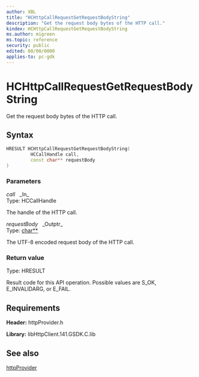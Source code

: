 ```yaml
---
author: XBL
title: "HCHttpCallRequestGetRequestBodyString"
description: "Get the request body bytes of the HTTP call."
kindex: HCHttpCallRequestGetRequestBodyString
ms.author: migreen
ms.topic: reference
security: public
edited: 00/00/0000
applies-to: pc-gdk
---
```


# HCHttpCallRequestGetRequestBodyString  

Get the request body bytes of the HTTP call.  

## Syntax  
  
```cpp
HRESULT HCHttpCallRequestGetRequestBodyString(  
         HCCallHandle call,  
         const char** requestBody  
)  
```  
  
### Parameters  
  
*call* &nbsp;&nbsp;\_In\_  
Type: HCCallHandle  
  
The handle of the HTTP call.  
  
*requestBody* &nbsp;&nbsp;\_Outptr\_  
Type: [char**](../../trace/structs/char.md)  
  
The UTF-8 encoded request body of the HTTP call.  
  
  
### Return value  
Type: HRESULT
  
Result code for this API operation. Possible values are S_OK, E_INVALIDARG, or E_FAIL.
  
## Requirements  
  
**Header:** httpProvider.h
  
**Library:** libHttpClient.141.GSDK.C.lib
  
## See also  
[httpProvider](../httpprovider_members.md)  
  
  

